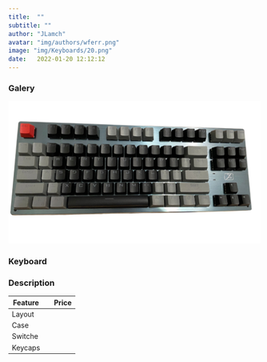 ```yaml
---
title:  ""
subtitle: ""
author: "JLamch"
avatar: "img/authors/wferr.png"
image: "img/Keyboards/20.png"
date:   2022-01-20 12:12:12
---
```

### Galery
![](img/keyboards/20.png)
 
### Keyboard


### Description

|   Feature     |               | Price  |
| ------------- |:-------------:| -----: |
| Layout        |       |        |
| Case          |       |        |
| Switche       |       |        |
| Keycaps       |       |        |